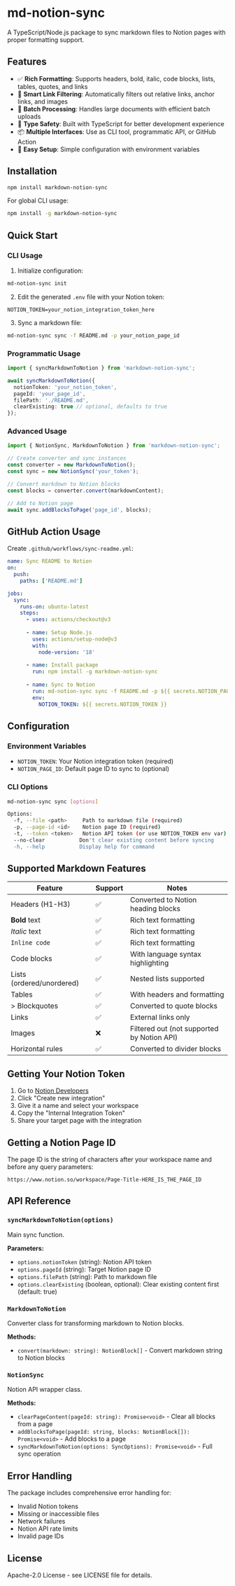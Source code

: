 # md-notion-sync

A TypeScript/Node.js package to sync markdown files to Notion pages with proper formatting support.

## Features

- ✅ **Rich Formatting**: Supports headers, bold, italic, code blocks, lists, tables, quotes, and links
- 🧹 **Smart Link Filtering**: Automatically filters out relative links, anchor links, and images
- 🔄 **Batch Processing**: Handles large documents with efficient batch uploads
- 🎯 **Type Safety**: Built with TypeScript for better development experience
- 📦 **Multiple Interfaces**: Use as CLI tool, programmatic API, or GitHub Action
- 🚀 **Easy Setup**: Simple configuration with environment variables

## Installation

```bash
npm install markdown-notion-sync
```

For global CLI usage:
```bash
npm install -g markdown-notion-sync
```

## Quick Start

### CLI Usage

1. Initialize configuration:
```bash
md-notion-sync init
```

2. Edit the generated `.env` file with your Notion token:
```env
NOTION_TOKEN=your_notion_integration_token_here
```

3. Sync a markdown file:
```bash
md-notion-sync sync -f README.md -p your_notion_page_id
```

### Programmatic Usage

```typescript
import { syncMarkdownToNotion } from 'markdown-notion-sync';

await syncMarkdownToNotion({
  notionToken: 'your_notion_token',
  pageId: 'your_page_id', 
  filePath: './README.md',
  clearExisting: true // optional, defaults to true
});
```

### Advanced Usage

```typescript
import { NotionSync, MarkdownToNotion } from 'markdown-notion-sync';

// Create converter and sync instances
const converter = new MarkdownToNotion();
const sync = new NotionSync('your_token');

// Convert markdown to Notion blocks
const blocks = converter.convert(markdownContent);

// Add to Notion page
await sync.addBlocksToPage('page_id', blocks);
```

## GitHub Action Usage

Create `.github/workflows/sync-readme.yml`:

```yaml
name: Sync README to Notion
on:
  push:
    paths: ['README.md']

jobs:
  sync:
    runs-on: ubuntu-latest
    steps:
      - uses: actions/checkout@v3
      
      - name: Setup Node.js
        uses: actions/setup-node@v3
        with:
          node-version: '18'
      
      - name: Install package
        run: npm install -g markdown-notion-sync
      
      - name: Sync to Notion
        run: md-notion-sync sync -f README.md -p ${{ secrets.NOTION_PAGE_ID }}
        env:
          NOTION_TOKEN: ${{ secrets.NOTION_TOKEN }}
```

## Configuration

### Environment Variables

- `NOTION_TOKEN`: Your Notion integration token (required)
- `NOTION_PAGE_ID`: Default page ID to sync to (optional)

### CLI Options

```bash
md-notion-sync sync [options]

Options:
  -f, --file <path>     Path to markdown file (required)
  -p, --page-id <id>    Notion page ID (required)
  -t, --token <token>   Notion API token (or use NOTION_TOKEN env var)
  --no-clear           Don't clear existing content before syncing
  -h, --help           Display help for command
```

## Supported Markdown Features

| Feature | Support | Notes |
|---------|---------|-------|
| Headers (H1-H3) | ✅ | Converted to Notion heading blocks |
| **Bold** text | ✅ | Rich text formatting |
| *Italic* text | ✅ | Rich text formatting |
| `Inline code` | ✅ | Rich text formatting |
| Code blocks | ✅ | With language syntax highlighting |
| Lists (ordered/unordered) | ✅ | Nested lists supported |
| Tables | ✅ | With headers and formatting |
| > Blockquotes | ✅ | Converted to quote blocks |
| Links | ✅ | External links only |
| Images | ❌ | Filtered out (not supported by Notion API) |
| Horizontal rules | ✅ | Converted to divider blocks |

## Getting Your Notion Token

1. Go to [Notion Developers](https://www.notion.so/my-integrations)
2. Click "Create new integration"
3. Give it a name and select your workspace
4. Copy the "Internal Integration Token"
5. Share your target page with the integration

## Getting a Notion Page ID

The page ID is the string of characters after your workspace name and before any query parameters:

```
https://www.notion.so/workspace/Page-Title-HERE_IS_THE_PAGE_ID
```

## API Reference

### `syncMarkdownToNotion(options)`

Main sync function.

**Parameters:**
- `options.notionToken` (string): Notion API token
- `options.pageId` (string): Target Notion page ID  
- `options.filePath` (string): Path to markdown file
- `options.clearExisting` (boolean, optional): Clear existing content first (default: true)

### `MarkdownToNotion`

Converter class for transforming markdown to Notion blocks.

**Methods:**
- `convert(markdown: string): NotionBlock[]` - Convert markdown string to Notion blocks

### `NotionSync`

Notion API wrapper class.

**Methods:**
- `clearPageContent(pageId: string): Promise<void>` - Clear all blocks from a page
- `addBlocksToPage(pageId: string, blocks: NotionBlock[]): Promise<void>` - Add blocks to a page
- `syncMarkdownToNotion(options: SyncOptions): Promise<void>` - Full sync operation

## Error Handling

The package includes comprehensive error handling for:
- Invalid Notion tokens
- Missing or inaccessible files
- Network failures
- Notion API rate limits
- Invalid page IDs

## License

Apache-2.0 License - see LICENSE file for details.
